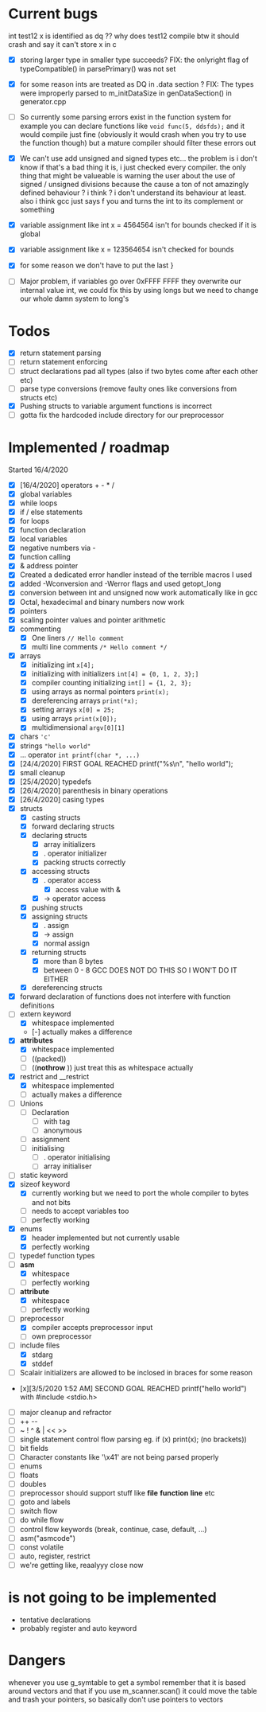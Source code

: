 # Current bugs

int test12 x is identified as dq ??
why does test12 compile btw
it should crash and say it can't store x in c

- [x] storing larger type in smaller type succeeds?
    FIX: the onlyright flag of typeCompatible() in parsePrimary() was not set
- [x] for some reason ints are treated as DQ in .data section ?
    FIX: The types were improperly parsed to m_initDataSize in
    genDataSection() in generator.cpp

- [ ] So currently some parsing errors exist in the function system
      for example you can declare functions like `void func(5, ddsfds);` and
      it would compile just fine (obviously it would crash when you try to use
      the function though) but a mature compiler should filter these errors out

- [x] We can't use add unsigned and signed types etc... the problem is i don't
      know if that's a bad thing
      it is, i just checked every compiler. the only thing that might be
      valueable is warning the user about the use of signed / unsigned divisions
      because the cause a ton of not amazingly defined behaviour ? i think ?
      i don't understand its behaviour at least. also i think gcc just
      says f you and turns the int to its complement or something

- [x] variable assignment like int x = 4564564 isn't for bounds checked if it is global
- [x] variable assignment like x = 123564654 isn't checked for bounds
- [x] for some reason we don't have to put the last }
- [ ] Major problem, if variables go over 0xFFFF FFFF they overwrite our internal value int, we could fix this by using longs but we need to change our whole damn system to long's

# Todos
- [x] return statement parsing
- [ ] return statement enforcing
- [ ] struct declarations pad all types (also if two bytes come after each other etc)
- [ ] parse type conversions (remove faulty ones like conversions from structs etc)
- [x] Pushing structs to variable argument functions is incorrect
- [ ] gotta fix the hardcoded include directory for our preprocessor

# Implemented / roadmap
Started 16/4/2020
- [x] [16/4/2020] operators + - * /
- [x] global variables
- [x] while loops
- [x] if / else statements
- [x] for loops
- [x] function declaration
- [x] local variables
- [x] negative numbers via -
- [x] function calling
- [x] & address pointer
- [x] Created a dedicated error handler instead of the terrible macros I used
- [x] added -Wconversion and -Werror flags and used getopt_long
- [x] conversion between int and unsigned now work automatically like in gcc
- [x] Octal, hexadecimal and binary numbers now work
- [x] pointers
- [x] scaling pointer values and pointer arithmetic
- [x] commenting 
  - [x] One liners `// Hello comment`
  - [x] multi line comments `/* Hello comment */`
- [x] arrays
  - [x] initializing int `x[4];`
  - [x] initializing with initializers `int[4] = {0, 1, 2, 3};]`
  - [x] compiler counting initializing `int[] = {1, 2, 3};`
  - [x] using arrays as normal pointers `print(x);`
  - [x] dereferencing arrays `print(*x);`
  - [x] setting arrays `x[0] = 25;` 
  - [x] using arrays `print(x[0]);`
  - [x] multidimensional `argv[0][1]`
- [x] chars `'c'`
- [x] strings `"hello world"`
- [x] ... operator `int printf(char *, ...)`
- [x] [24/4/2020] FIRST GOAL REACHED printf("%s\n", "hello world");
- [x] small cleanup
- [x] [25/4/2020] typedefs
- [x] [26/4/2020] parenthesis in binary operations
- [x] [26/4/2020] casing types
- [x] structs
  - [x] casting structs
  - [x] forward declaring structs
  - [x] declaring structs
    - [x] array initializers
    - [x] . operator initializer
    - [x] packing structs correctly
  - [x] accessing structs
    - [x] . operator access
      - [x] access value with &
    - [x] -> operator access
  - [x] pushing structs
  - [x] assigning structs
    - [x] . assign
    - [x] -> assign
    - [x] normal assign
  - [x] returning structs
    - [x] more than 8 bytes
    - [x] between 0 - 8     GCC DOES NOT DO THIS SO I WON'T DO IT EITHER
  - [x] dereferencing structs
- [x] forward declaration of functions does not interfere with function definitions
- [ ] extern keyword
  - [x] whitespace implemented
  - [-] actually makes a difference
- [x] __attributes__
  - [x] whitespace implemented
  - [ ] ((packed))
  - [ ] ((__nothrow__ )) just treat this as whitespace actually
- [x] restrict and __restrict
  - [x] whitespace implemented
  - [ ] actually makes a difference
- [ ] Unions
  - [ ] Declaration
    - [ ] with tag
    - [ ] anonymous
  - [ ] assignment 
  - [ ] initialising
    - [ ] . operator initialising
    - [ ] array initialiser
- [ ] static keyword
- [x] sizeof keyword
  - [x] currently working but we need to port the whole compiler to bytes and not bits
  - [ ] needs to accept variables too
  - [ ] perfectly working 
- [x] enums 
  - [x] header implemented but not currently usable
  - [x] perfectly working
- [ ] typedef function types
- [ ] __asm__
  - [x] whitespace
  - [ ] perfectly working
- [ ] __attribute__
  - [x] whitespace
  - [ ] perfectly working
- [ ] preprocessor
  - [x] compiler accepts preprocessor input
  - [ ] own preprocessor
- [ ] include files
  - [x] stdarg
  - [x] stddef
- [ ] Scalair initializers are allowed to be inclosed in braces for some reason
- [x][3/5/2020 1:52 AM] SECOND GOAL REACHED printf("hello world") with #include <stdio.h>  
- [ ] major cleanup and refractor
- [ ] ++ --
- [ ] ~ ! ^ & | << >>
- [ ] single statement control flow parsing eg. if (x) print(x); (no brackets))
- [ ] bit fields
- [ ] Character constants like '\x41' are not being parsed properly
- [ ] enums
- [ ] floats
- [ ] doubles
- [ ] preprocessor should support stuff like __file__ __function__ __line__ etc
- [ ] goto and labels
- [ ] switch flow 
- [ ] do while flow
- [ ] control flow keywords (break, continue, case, default, ...)
- [ ] asm("asmcode")
- [ ] const volatile
- [ ] auto, register, restrict
- [ ] we're getting like, reaalyyy close now

# is not going to be implemented
- tentative declarations
- probably register and auto keyword

# Dangers

whenever you use g_symtable to get a symbol remember
that it is based around vectors and that if you use m_scanner.scan()
it could move the table and trash your pointers, so basically
don't use pointers to vectors